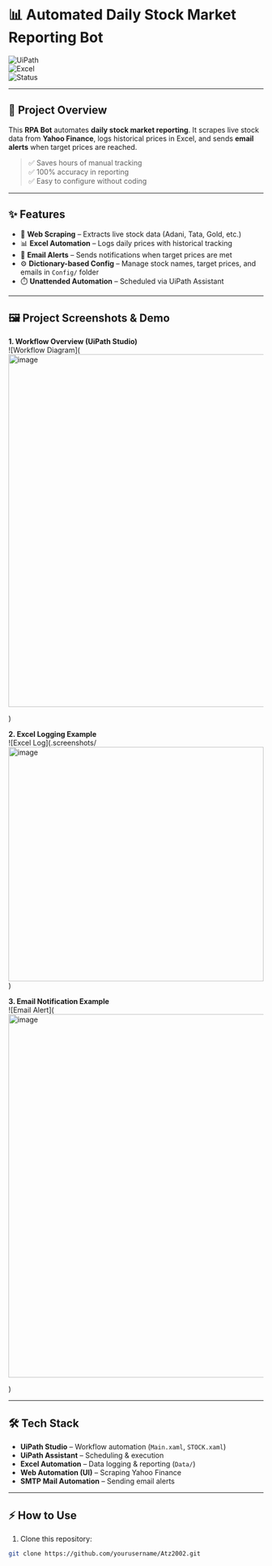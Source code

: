 # 📊 Automated Daily Stock Market Reporting Bot  

![UiPath](https://img.shields.io/badge/UiPath-RPA-blue?logo=uipath&logoColor=white)  
![Excel](https://img.shields.io/badge/Excel-Automation-green?logo=microsoft-excel&logoColor=white)  
![Status](https://img.shields.io/badge/Status-Completed-success)    

---

## 🚀 Project Overview  
This **RPA Bot** automates **daily stock market reporting**. It scrapes live stock data from **Yahoo Finance**, logs historical prices in Excel, and sends **email alerts** when target prices are reached.  

> ✅ Saves hours of manual tracking  
> ✅ 100% accuracy in reporting  
> ✅ Easy to configure without coding  

---

## ✨ Features  
- 🔎 **Web Scraping** – Extracts live stock data (Adani, Tata, Gold, etc.)  
- 📊 **Excel Automation** – Logs daily prices with historical tracking  
- 📧 **Email Alerts** – Sends notifications when target prices are met  
- ⚙️ **Dictionary-based Config** – Manage stock names, target prices, and emails in `Config/` folder  
- ⏱️ **Unattended Automation** – Scheduled via UiPath Assistant  

---

## 🖼️ Project Screenshots & Demo  

**1. Workflow Overview (UiPath Studio)**  
![Workflow Diagram](<img width="922" height="697" alt="image" src="https://github.com/user-attachments/assets/062262f4-b918-4c24-87f8-46ff590fa966" />

)

**2. Excel Logging Example**  
![Excel Log](.screenshots/<img width="504" height="463" alt="image" src="https://github.com/user-attachments/assets/ea75c366-9207-4a65-9b98-b3719ce245f5" />
)  

**3. Email Notification Example**  
![Email Alert](<img width="1913" height="718" alt="image" src="https://github.com/user-attachments/assets/aad2332a-d149-45aa-9e48-8e9e75253463" />

)  
 
---

## 🛠️ Tech Stack  
- **UiPath Studio** – Workflow automation (`Main.xaml`, `STOCK.xaml`)  
- **UiPath Assistant** – Scheduling & execution  
- **Excel Automation** – Data logging & reporting (`Data/`)  
- **Web Automation (UI)** – Scraping Yahoo Finance  
- **SMTP Mail Automation** – Sending email alerts  

---

## ⚡ How to Use  
1. Clone this repository:  
```bash
git clone https://github.com/yourusername/Atz2002.git
